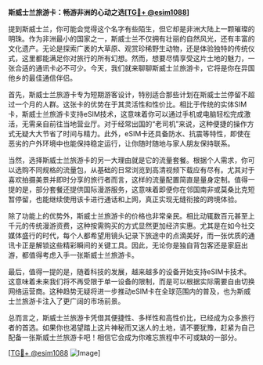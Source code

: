 **斯威士兰旅游卡：畅游非洲的心动之选[[TG💪+ @esim1088](https://t.me/s/esim1088)]**

提到斯威士兰，你可能会觉得这个名字有些陌生，但它却是非洲大陆上一颗璀璨的明珠。作为非洲最小的国家之一，斯威士兰不仅拥有壮丽的自然风光，还有丰富的文化遗产。无论是探索广袤的大草原、观赏珍稀野生动物，还是体验独特的传统仪式，这里都能满足你对旅行的所有幻想。然而，想要尽情享受这片土地的魅力，一张合适的通讯卡必不可少。今天，我们就来聊聊斯威士兰旅游卡，它将是你在异国他乡的最佳通信伴侣。

首先，斯威士兰旅游卡专为短期游客设计，特别适合那些计划在斯威士兰停留不超过一个月的人群。这张卡的优势在于其灵活性和性价比。相比于传统的实体SIM卡，斯威士兰旅游卡支持eSIM技术，这意味着你可以通过手机或电脑轻松完成激活，无需亲自前往当地营业厅。对于经常出国的“老司机”来说，这种便捷的操作方式无疑大大节省了时间与精力。此外，eSIM卡还具备防水、抗震等特性，即使在恶劣的户外环境中也能保持稳定运行，让你随时随地与家人朋友保持联系。

当然，选择斯威士兰旅游卡的另一大理由就是它的流量套餐。根据个人需求，你可以选购不同规格的流量包，从基础的日常浏览到高清视频下载应有尽有。尤其对于喜欢拍摄美景并即时分享的旅行者而言，这样的流量配置简直是量身定制。值得一提的是，部分套餐还提供国际漫游服务，这意味着即便你在邻国南非或莫桑比克短暂停留，也能继续使用该卡进行通话和上网，真正实现无缝衔接的跨境体验。

除了功能上的优势外，斯威士兰旅游卡的价格也非常亲民。相比动辄数百元甚至上千元的传统漫游资费，这种按需购买的方式显然更加经济实惠。尤其是在如今社交媒体盛行的时代，每个人都希望用镜头记录下旅途中的点滴美好，而一张优质的通讯卡正是解锁这些精彩瞬间的关键工具。因此，无论你是独自背包客还是家庭出游，都值得考虑入手一张斯威士兰旅游卡。

最后，值得一提的是，随着科技的发展，越来越多的设备开始支持eSIM卡技术。这意味着未来我们将不再受限于单一设备的限制，而是可以根据实际需要自由切换网络运营商。这种趋势无疑将进一步推动eSIM卡在全球范围内的普及，也为斯威士兰旅游卡注入了更广阔的市场前景。

总而言之，斯威士兰旅游卡凭借其便捷性、多样性和高性价比，已经成为众多旅行者的首选。如果你也渴望踏上这片神秘而又迷人的土地，请不要犹豫，赶紧为自己配备一张斯威士兰旅游卡吧！相信它会成为你难忘旅程中不可或缺的一部分。

[[TG💪+ @esim1088](https://t.me/s/esim1088) ![Image](https://i.postimg.cc/4NQfJmqS/Snipaste-2025-05-13-00-14-12.png)]